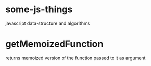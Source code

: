 # some-js-things
javascript data-structure and algorithms

# getMemoizedFunction
returns memoized version of the function passed to it as argument
